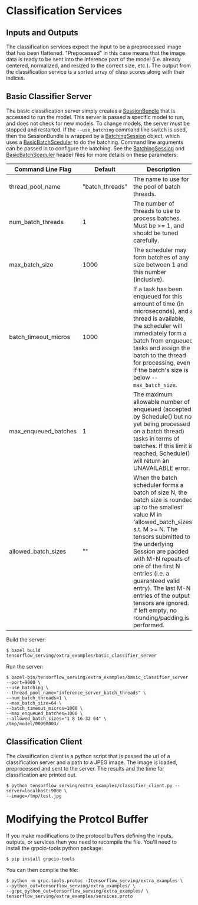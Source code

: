 # Classification Services

## Inputs and Outputs
The classification services expect the input to be a preprocessed image that has been flattened. "Prepocessed" in this case means that the image data is ready to be sent into the inference part of the model (i.e. already centered, normalized, and resized to the correct size, etc.). The output from the classification service is a sorted array of class scores along with their indices. 

## Basic Classifier Server
The basic classification server simply creates a [SessionBundle](../session_bundle/session_bundle.h) that is accessed to run the model. This server is passed a specific model to run, and does not check for new models. To change models, the server must be stopped and restarted. If the `--use_batching` command line switch is used, then the SessionBundle is wrapped by a [BatchingSession](../batching/batching_session.h) object, which uses a [BasicBatchSceduler](../batching/basic_batch_scheduler) to do the batching. Command line arguments can be passed in to configure the batching. See the [BatchingSession](../batching/batching_session.h) and [BasicBatchSceduler](../batching/basic_batch_scheduler) header files for more details on these parameters:

| Command Line Flag | Default | Description |
|-------------------|---------|-------------|
| thread_pool_name     | "batch_threads" | The name to use for the pool of batch threads. |
| num_batch_threads    | 1 | The number of threads to use to process batches. Must be >= 1, and should be tuned carefully.|
| max_batch_size       | 1000 | The scheduler may form batches of any size between 1 and this number (inclusive). |
| batch_timeout_micros |1000 | If a task has been enqueued for this amount of time (in microseconds), and a thread is available, the scheduler will immediately form a batch from enqueued tasks and assign the batch to the thread for processing, even if the batch's size is below `--max_batch_size`.|
| max_enqueued_batches | 1 | The maximum allowable number of enqueued (accepted by Schedule() but not yet being processed on a batch thread) tasks in terms of batches. If this limit is reached, Schedule() will return an UNAVAILABLE error.|
| allowed_batch_sizes  | "" | When the batch scheduler forms a batch of size N, the batch size is rounded up to the smallest value M in 'allowed_batch_sizes' s.t. M >= N. The tensors submitted to the underlying Session are padded with M-N repeats of one of the first N entries (i.e. a guaranteed valid entry). The last M-N entries of the output tensors are ignored. If left empty, no rounding/padding is performed.|

Build the server:
```shell
$ bazel build tensorflow_serving/extra_examples/basic_classifier_server
``` 

Run the server:
```shell
$ bazel-bin/tensorflow_serving/extra_examples/basic_classifier_server --port=9000 \
--use_batching \
--thread_pool_name="inference_server_batch_threads" \
--num_batch_threads=1 \
--max_batch_size=64 \
--batch_timeout_micros=1000 \
--max_enqueued_batches=1000 \
--allowed_batch_sizes="1 8 16 32 64" \
/tmp/model/00000003/
```

## Classification Client
The classification client is a python script that is passed the url of a classification server and a path to a JPEG image. The image is loaded, preprocessed and sent to the server. The results and the time for classification are printed out.
```shell
$ python tensorflow_serving/extra_examples/classifier_client.py --server=localhost:9000 \
--image=/tmp/test.jpg
```

# Modifying the Protcol Buffer
If you make modifications to the protocol buffers defining the inputs, outputs, or services then you need to recompile the file. You'll need to install the grpcio-tools python package:
```shell
$ pip install grpcio-tools
```

You can then compile the file:
```shell
$ python -m grpc.tools.protoc -Itensorflow_serving/extra_examples \
--python_out=tensorflow_serving/extra_examples/ \
--grpc_python_out=tensorflow_serving/extra_examples/ \
tensorflow_serving/extra_examples/services.proto 
```